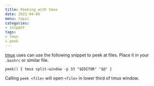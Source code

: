 ```yaml
---
title: Peeking with tmux
date: 2021-04-05
menu: topic
categories:
- snippet
tags:
- tmux
- peek
---
```


[tmux](https://github.com/tmux/tmux) uses can use the following snippet to peek at files. Place it in your `.bashrc` or similar file.

```shell script
peek() { tmux split-window -p 33 "$EDITOR" "$@" }
```

Calling `peek <file>` will open `<file>` in lower third of tmux window.

